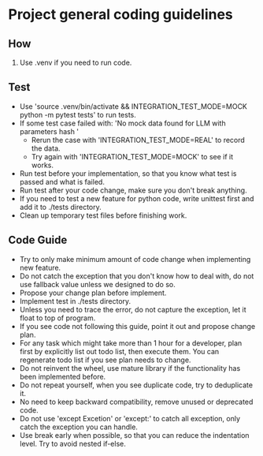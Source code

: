 # Project general coding guidelines

## How
1. Use .venv if you need to run code.

## Test
- Use 'source .venv/bin/activate && INTEGRATION_TEST_MODE=MOCK python -m pytest tests' to run tests.
- If some test case failed with: 'No mock data found for LLM with parameters hash '
  - Rerun the case with 'INTEGRATION_TEST_MODE=REAL' to record the data.
  - Try again with 'INTEGRATION_TEST_MODE=MOCK' to see if it works.
- Run test before your implementation, so that you know what test is passed and what is failed.
- Run test after your code change, make sure you don't break anything.
- If you need to test a new feature for python code, write unittest first and add it to ./tests directory.
- Clean up temporary test files before finishing work.

## Code Guide
- Try to only make minimum amount of code change when implementing new feature.
- Do not catch the exception that you don't know how to deal with, do not use fallback value unless we designed to do so.
- Propose your change plan before implement.
- Implement test in ./tests directory.
- Unless you need to trace the error, do not capture the exception, let it float to top of program. 
- If you see code not following this guide, point it out and propose change plan.
- For any task which might take more than 1 hour for a developer, plan first by explicitly list out todo list, then execute them. You can regenerate todo list if you see plan needs to change.
- Do not reinvent the wheel, use mature library if the functionality has been implemented before.
- Do not repeat yourself, when you see duplicate code, try to deduplicate it.
- No need to keep backward compatibility, remove unused or deprecated code.
- Do not use 'except Excetion' or 'except:' to catch all exception, only catch the exception you can handle.
- Use break early when possible, so that you can reduce the indentation level. Try to avoid nested if-else.